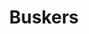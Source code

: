 ---
name: Buskers
title: Buskers
facebook: https://www.facebook.com/groups/824997727607702
image: buskers.jpg
type: music-group
member: false
meets:
- meets-at: Martinez Bingley Wine Shop & Wine Bar
  meets-when: 7pm - late
  frequency: regular-sunday-second
short-description: 'An open mic platform for local artists to show us what they have.

  '
description: "An open mic platform for local artists to show us what they have. \n\nUsually
  a 15 minute slot and you can do what you like performance wise, sing, play, tell
  jokes or whatever!\n"
permalink: "/organisations/buskers.html"
layout: org_page
---